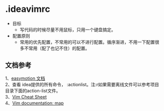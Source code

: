 # .ideavimrc

* 目标
  * 写代码的时候尽量不用鼠标，只用一个键盘搞定。
* 配置原则
  * 常用的优先配置，不常用的可以不进行配置。循序渐进，不用一下配置很多不常用（配了也记不住）的配置。

## 文档参考

1、[easymotion 文档](https://github.com/easymotion/vim-easymotion/blob/master/doc/easymotion.txt)  
2、查看 idea提供的所有命令， :actionlist。注:r如果需要离线文件可以参考项目目录下面的action-list文件。   
3、[Vim Cheat Sheet](ttps://vim.rtorr.com)  
4、[Vim documentation: map](https://vimdoc.sourceforge.net/htmldoc/map.html)  
